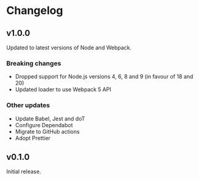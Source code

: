 # Changelog

## v1.0.0

Updated to latest versions of Node and Webpack.

### Breaking changes

- Dropped support for Node.js versions 4, 6, 8 and 9 (in favour of 18 and 20)
- Updated loader to use Webpack 5 API

### Other updates

- Update Babel, Jest and doT
- Configure Dependabot
- Migrate to GitHub actions
- Adopt Prettier

## v0.1.0

Initial release.
